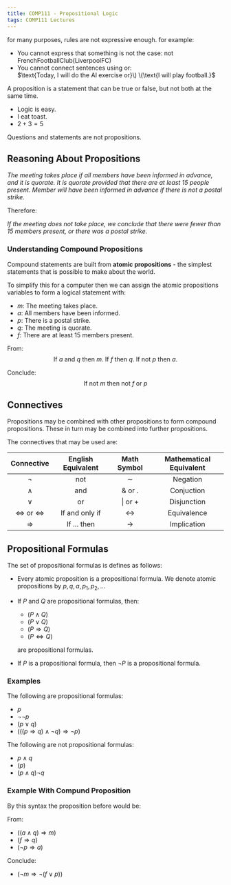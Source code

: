 ```yaml
---
title: COMP111 - Propositional Logic
tags: COMP111 Lectures
---
```

for many purposes, rules are not expressive enough. for example:

* You cannot express that something is not the case:
	$\text{not FrenchFootballClub(LiverpoolFC)}$
* You cannot connect sentences using or:  
	$\text{Today, I will do the AI exercise or}\) \(\text{I will play football.}$
	
A proposition is a statement that can be true or false, but not both at the same time.

* Logic is easy.
* I eat toast.
* $2+3=5$

Questions and statements are not propositions.

## Reasoning About Propositions

*The meeting takes place if all members have been informed in advance, and it is quorate. It is quorate provided that there are at least 15 people present. Member will have been informed in advance if there is not a postal strike.*

Therefore:

*If the meeting does not take place, we conclude that there were fewer than 15 members present, or there was a postal strike.*

### Understanding Compound Propositions
Compound statements are built from **atomic propositions** - the simplest statements that is possible to make about the world.

To simplify this for a computer then we can assign the atomic propositions variables to form a logical statement with:

* $m:$ The meeting takes place.
* $a:$ All members have been informed.
* $p:$ There is a postal strike.
* $q:$ The meeting is quorate.
* $f:$ There are at least 15 members present.

From:
$$\text{If }a\text{ and }q\text{ then }m\text{. If }f\text{ then }q\text{. If not }p\text{ then }a.$$

Conclude:
$$\text{If not }m\text{ then not }f\text{ or }p$$

## Connectives
Propositions may be combined with other propositions to form compound propositions. These in turn may be combined into further propositions.

The connectives that may be used are:

| Connective | English Equivalent | Math Symbol | Mathematical Equivalent |
| :-: | :-: | :-: | :-: |
| $\neg$ | not | $\sim$ | Negation |
| $\wedge$ | and | $\&$ or $.$ | Conjuction |
| $\vee$ | or | $\vert$ or $+$ | Disjunction |
| $\iff$ or $\Leftrightarrow$ | If and only if | $\leftrightarrow$ | Equivalence |
| $\Rightarrow$ | If ... then | $\rightarrow$ | Implication |

## Propositional Formulas
The set of propositional formulas is defines as follows:

* Every atomic proposition is a propositional formula. We denote atomic propositions by $p, q,a, p_1, p_2,\ldots$
* If $P$ and $Q$ are propositional formulas, then:
	* $(P\wedge Q)$
	* $(P\vee Q)$
	* $(P\Rightarrow Q)$
	* $(P\Leftrightarrow Q)$
	
	are propositional formulas.
* If $P$ is a propositional formula, then $\neg P$ is a propositional formula.

### Examples
The following are propositional formulas:

* $p$
* $\neg\neg p$
* $(p\vee q)$
* $(((p\Rightarrow q)\wedge\neg q)\Rightarrow\neg p)$

The following are not propositional formulas:

* $p\wedge q$
* $(p)$
* $(p\wedge q)\neg q$

### Example With Compund Proposition
By this syntax the proposition before would be:

From:

* $((a\wedge q) \Rightarrow m)$
* $(f \Rightarrow q)$
* $(\neg p \Rightarrow a)$

Conclude:

* $(\neg m \Rightarrow\neg (f\vee p))$
